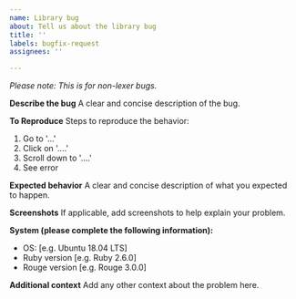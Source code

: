 ```yaml
---
name: Library bug
about: Tell us about the library bug
title: ''
labels: bugfix-request
assignees: ''

---
```


_Please note: This is for non-lexer bugs._

**Describe the bug**
A clear and concise description of the bug.

**To Reproduce**
Steps to reproduce the behavior:
1. Go to '...'
2. Click on '....'
3. Scroll down to '....'
4. See error

**Expected behavior**
A clear and concise description of what you expected to happen.

**Screenshots**
If applicable, add screenshots to help explain your problem.

**System (please complete the following information):**
 - OS: [e.g. Ubuntu 18.04 LTS]
 - Ruby version [e.g. Ruby 2.6.0]
 - Rouge version [e.g. Rouge 3.0.0]

**Additional context**
Add any other context about the problem here.
